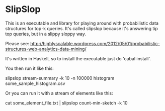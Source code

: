 SlipSlop
====================

This is an executable and library for playing around with probabilistic data structures for top-k queries.
It's called slipslop because it's answering tip top queries, but in a slippy sloppy way.

Please see: http://highlyscalable.wordpress.com/2012/05/01/probabilistic-structures-web-analytics-data-mining/

It's written in Haskell, so to install the executable just do 'cabal install'.

You then run it like this:

slipslop stream-summary -k 10 -n 100000 histogram some_sample_histogram.csv

Or you can run it with a stream of elements like this:

cat some_element_file.txt | slipslop count-min-sketch -k 10
